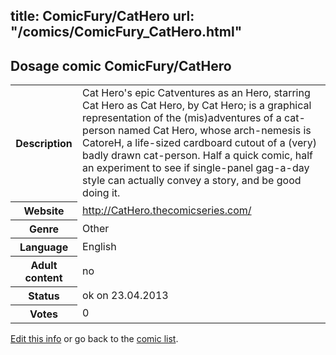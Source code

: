 title: ComicFury/CatHero
url: "/comics/ComicFury_CatHero.html"
---
Dosage comic ComicFury/CatHero
-----------------------------------------

<table class="comicinfo">
<tr>
<th>Description</th><td>Cat Hero's epic Catventures as an Hero, starring Cat Hero as Cat Hero, by Cat Hero; is a graphical representation of the (mis)adventures of a cat-person named Cat Hero, whose arch-nemesis is CatoreH, a life-sized cardboard cutout of a (very) badly drawn cat-person. Half a quick comic, half an experiment to see if single-panel gag-a-day style can actually convey a story, and be good doing it.</td>
</tr>
<tr>
<th>Website</th><td><a href="http://CatHero.thecomicseries.com/">http://CatHero.thecomicseries.com/</a></td>
</tr>
<tr>
<th>Genre</th><td>Other</td>
</tr>
<tr>
<th>Language</th><td>English</td>
</tr>
<tr>
<th>Adult content</th><td>no</td>
</tr>
<tr>
<th>Status</th><td>ok on 23.04.2013</td>
</tr>
<tr>
<th>Votes</th><td>0</div></td>
</tr>
</table>

[Edit this info](/comics/ComicFury_CatHero_edit.html) or go back to the [comic list](../comic-index.html).

